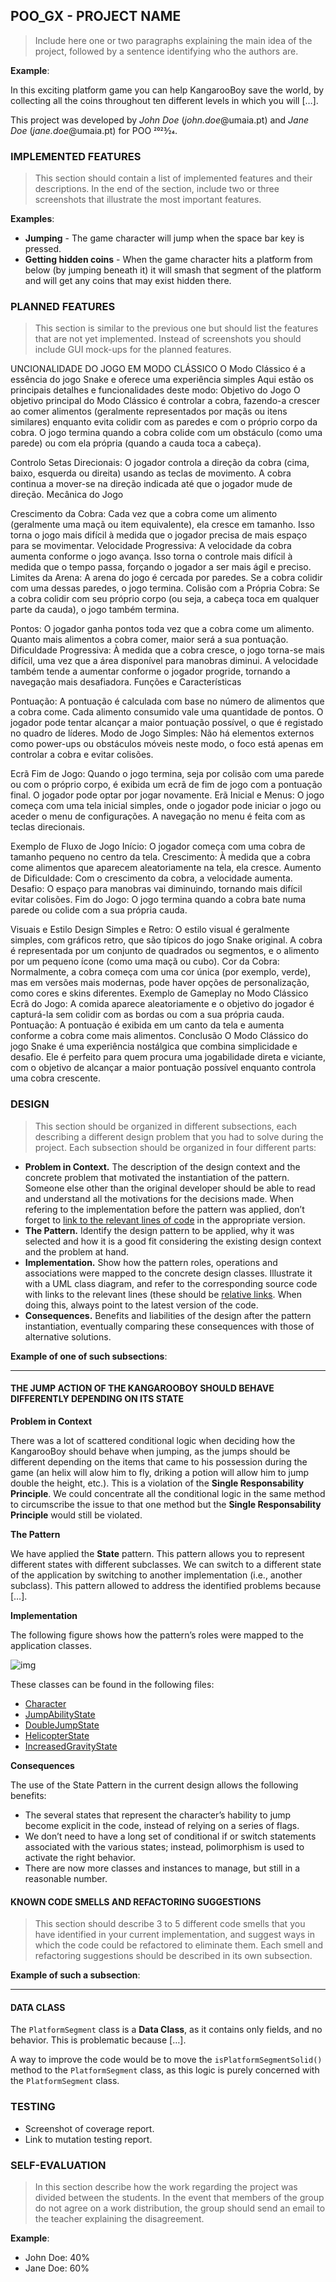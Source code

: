 ## POO_GX - PROJECT NAME

> Include here one or two paragraphs explaining the main idea of the project, followed by a sentence identifying who the authors are.

**Example**:

In this exciting platform game you can help KangarooBoy save the world, by collecting all the coins throughout ten different levels in which you will […].

This project was developed by *John Doe* (*john.doe*@umaia.pt) and *Jane Doe* (*jane.doe*@umaia.pt) for POO 2023⁄24.

### IMPLEMENTED FEATURES

> This section should contain a list of implemented features and their descriptions. In the end of the section, include two or three screenshots that illustrate the most important features.



**Examples**:

- **Jumping** - The game character will jump when the space bar key is pressed.
- **Getting hidden coins** - When the game character hits a platform from below (by jumping beneath it) it will smash that segment of the platform and will get any coins that may exist hidden there.

### PLANNED FEATURES

> This section is similar to the previous one but should list the features that are not yet implemented. Instead of screenshots you should include GUI mock-ups for the planned features.

UNCIONALIDADE DO JOGO EM MODO CLÁSSICO
O Modo Clássico é a essência do jogo Snake e oferece uma experiência simples
Aqui estão os principais detalhes e funcionalidades deste modo:
Objetivo do Jogo
O objetivo principal do Modo Clássico é controlar a cobra, fazendo-a crescer ao comer alimentos (geralmente representados por maçãs ou itens similares) enquanto evita colidir com as paredes e com o próprio corpo da cobra.
O jogo termina quando a cobra colide com um obstáculo (como uma parede) ou com ela própria (quando a cauda toca a cabeça).

Controlo
Setas Direcionais: O jogador controla a direção da cobra (cima, baixo, esquerda ou direita) usando as teclas de movimento.
A cobra continua a mover-se na direção indicada até que o jogador mude de direção.
Mecânica do Jogo

Crescimento da Cobra:
Cada vez que a cobra come um alimento (geralmente uma maçã ou item equivalente), ela cresce em tamanho. Isso torna o jogo mais difícil à medida que o jogador precisa de mais espaço para se movimentar.
Velocidade Progressiva:
A velocidade da cobra aumenta conforme o jogo avança. Isso torna o controle mais difícil à medida que o tempo passa, forçando o jogador a ser mais ágil e preciso.
Limites da Arena:
A arena do jogo é cercada por paredes. Se a cobra colidir com uma dessas paredes, o jogo termina.
Colisão com a Própria Cobra:
Se a cobra colidir com seu próprio corpo (ou seja, a cabeça toca em qualquer parte da cauda), o jogo também termina.

Pontos:
O jogador ganha pontos toda vez que a cobra come um alimento. Quanto mais alimentos a cobra comer, maior será a sua pontuação.
Dificuldade Progressiva:
À medida que a cobra cresce, o jogo torna-se mais difícil, uma vez que a área disponível para manobras diminui.
A velocidade também tende a aumentar conforme o jogador progride, tornando a navegação mais desafiadora.
Funções e Características

Pontuação:
A pontuação é calculada com base no número de alimentos que a cobra come. Cada alimento consumido vale uma quantidade de pontos.
O jogador pode tentar alcançar a maior pontuação possível, o que é registado no quadro de líderes.
Modo de Jogo Simples:
Não há elementos externos como power-ups ou obstáculos móveis neste modo, o foco está apenas em controlar a cobra e evitar colisões.

Ecrã Fim de Jogo:
Quando o jogo termina, seja por colisão com uma parede ou com o próprio corpo, é exibida um ecrã de fim de jogo com a pontuação final. O jogador pode optar por jogar novamente.
Erã Inicial e Menus:
O jogo começa com uma tela inicial simples, onde o jogador pode iniciar o jogo ou aceder o menu de configurações. A navegação no menu é feita com as teclas direcionais.

Exemplo de Fluxo de Jogo
Início: O jogador começa com uma cobra de tamanho pequeno no centro da tela.
Crescimento: À medida que a cobra come alimentos que aparecem aleatoriamente na tela, ela cresce.
Aumento de Dificuldade: Com o crescimento da cobra, a velocidade aumenta.
Desafio: O espaço para manobras vai diminuindo, tornando mais difícil evitar colisões.
Fim do Jogo: O jogo termina quando a cobra bate numa parede ou colide com a sua própria cauda.

Visuais e Estilo
Design Simples e Retro: O estilo visual é geralmente simples, com gráficos retro, que são típicos do jogo Snake original. A cobra é representada por um conjunto de quadrados ou segmentos, e o alimento por um pequeno ícone (como uma maçã ou cubo).
Cor da Cobra: Normalmente, a cobra começa com uma cor única (por exemplo, verde), mas em versões mais modernas, pode haver opções de personalização, como cores e skins diferentes.
Exemplo de Gameplay no Modo Clássico
Ecrã do Jogo:  A comida aparece aleatoriamente e o objetivo do jogador é capturá-la sem colidir com as bordas ou com a sua própria cauda.
Pontuação: A pontuação é exibida em um canto da tela e aumenta conforme a cobra come mais alimentos.
Conclusão
O Modo Clássico do jogo Snake é uma experiência nostálgica que combina simplicidade e desafio. Ele é perfeito para quem procura uma jogabilidade direta e viciante, com o objetivo de alcançar a maior pontuação possível enquanto controla uma cobra crescente.

### DESIGN

> This section should be organized in different subsections, each describing a different design problem that you had to solve during the project. Each subsection should be organized in four different parts:

- **Problem in Context.** The description of the design context and the concrete problem that motivated the instantiation of the pattern. Someone else other than the original developer should be able to read and understand all the motivations for the decisions made. When refering to the implementation before the pattern was applied, don’t forget to [link to the relevant lines of code](https://help.github.com/en/articles/creating-a-permanent-link-to-a-code-snippet) in the appropriate version.
- **The Pattern.** Identify the design pattern to be applied, why it was selected and how it is a good fit considering the existing design context and the problem at hand.
- **Implementation.** Show how the pattern roles, operations and associations were mapped to the concrete design classes. Illustrate it with a UML class diagram, and refer to the corresponding source code with links to the relevant lines (these should be [relative links](https://help.github.com/en/articles/about-readmes#relative-links-and-image-paths-in-readme-files). When doing this, always point to the latest version of the code.
- **Consequences.** Benefits and liabilities of the design after the pattern instantiation, eventually comparing these consequences with those of alternative solutions.

**Example of one of such subsections**:

------

#### THE JUMP ACTION OF THE KANGAROOBOY SHOULD BEHAVE DIFFERENTLY DEPENDING ON ITS STATE

**Problem in Context**

There was a lot of scattered conditional logic when deciding how the KangarooBoy should behave when jumping, as the jumps should be different depending on the items that came to his possession during the game (an helix will alow him to fly, driking a potion will allow him to jump double the height, etc.). This is a violation of the **Single Responsability Principle**. We could concentrate all the conditional logic in the same method to circumscribe the issue to that one method but the **Single Responsability Principle** would still be violated.

**The Pattern**

We have applied the **State** pattern. This pattern allows you to represent different states with different subclasses. We can switch to a different state of the application by switching to another implementation (i.e., another subclass). This pattern allowed to address the identified problems because […].

**Implementation**

The following figure shows how the pattern’s roles were mapped to the application classes.

![img](https://www.fe.up.pt/~arestivo/page/img/examples/lpoo/state.svg)

These classes can be found in the following files:

- [Character](https://web.fe.up.pt/~arestivo/page/courses/2021/lpoo/template/src/main/java/Character.java)
- [JumpAbilityState](https://web.fe.up.pt/~arestivo/page/courses/2021/lpoo/template/src/main/java/JumpAbilityState.java)
- [DoubleJumpState](https://web.fe.up.pt/~arestivo/page/courses/2021/lpoo/template/src/main/java/DoubleJumpState.java)
- [HelicopterState](https://web.fe.up.pt/~arestivo/page/courses/2021/lpoo/template/src/main/java/HelicopterState.java)
- [IncreasedGravityState](https://web.fe.up.pt/~arestivo/page/courses/2021/lpoo/template/src/main/java/IncreasedGravityState.java)

**Consequences**

The use of the State Pattern in the current design allows the following benefits:

- The several states that represent the character’s hability to jump become explicit in the code, instead of relying on a series of flags.
- We don’t need to have a long set of conditional if or switch statements associated with the various states; instead, polimorphism is used to activate the right behavior.
- There are now more classes and instances to manage, but still in a reasonable number.

#### KNOWN CODE SMELLS AND REFACTORING SUGGESTIONS

> This section should describe 3 to 5 different code smells that you have identified in your current implementation, and suggest ways in which the code could be refactored to eliminate them. Each smell and refactoring suggestions should be described in its own subsection.

**Example of such a subsection**:

------

#### DATA CLASS

The `PlatformSegment` class is a **Data Class**, as it contains only fields, and no behavior. This is problematic because […].

A way to improve the code would be to move the `isPlatformSegmentSolid()` method to the `PlatformSegment` class, as this logic is purely concerned with the `PlatformSegment` class.

### TESTING

- Screenshot of coverage report.
- Link to mutation testing report.

### SELF-EVALUATION

> In this section describe how the work regarding the project was divided between the students. In the event that members of the group do not agree on a work distribution, the group should send an email to the teacher explaining the disagreement.

**Example**:

- John Doe: 40%
- Jane Doe: 60%
